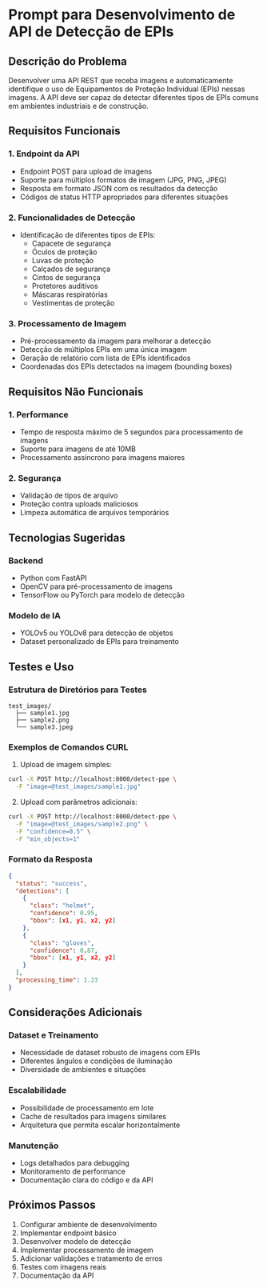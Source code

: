 # Prompt para Desenvolvimento de API de Detecção de EPIs

## Descrição do Problema
Desenvolver uma API REST que receba imagens e automaticamente identifique o uso de Equipamentos de Proteção Individual (EPIs) nessas imagens. A API deve ser capaz de detectar diferentes tipos de EPIs comuns em ambientes industriais e de construção.

## Requisitos Funcionais

### 1. Endpoint da API
- Endpoint POST para upload de imagens
- Suporte para múltiplos formatos de imagem (JPG, PNG, JPEG)
- Resposta em formato JSON com os resultados da detecção
- Códigos de status HTTP apropriados para diferentes situações

### 2. Funcionalidades de Detecção
- Identificação de diferentes tipos de EPIs:
  - Capacete de segurança
  - Óculos de proteção
  - Luvas de proteção
  - Calçados de segurança
  - Cintos de segurança
  - Protetores auditivos
  - Máscaras respiratórias
  - Vestimentas de proteção

### 3. Processamento de Imagem
- Pré-processamento da imagem para melhorar a detecção
- Detecção de múltiplos EPIs em uma única imagem
- Geração de relatório com lista de EPIs identificados
- Coordenadas dos EPIs detectados na imagem (bounding boxes)

## Requisitos Não Funcionais

### 1. Performance
- Tempo de resposta máximo de 5 segundos para processamento de imagens
- Suporte para imagens de até 10MB
- Processamento assíncrono para imagens maiores

### 2. Segurança
- Validação de tipos de arquivo
- Proteção contra uploads maliciosos
- Limpeza automática de arquivos temporários

## Tecnologias Sugeridas

### Backend
- Python com FastAPI
- OpenCV para pré-processamento de imagens
- TensorFlow ou PyTorch para modelo de detecção

### Modelo de IA
- YOLOv5 ou YOLOv8 para detecção de objetos
- Dataset personalizado de EPIs para treinamento

## Testes e Uso

### Estrutura de Diretórios para Testes
```
test_images/
  ├── sample1.jpg
  ├── sample2.png
  └── sample3.jpeg
```

### Exemplos de Comandos CURL

1. Upload de imagem simples:
```bash
curl -X POST http://localhost:8000/detect-ppe \
  -F "image=@test_images/sample1.jpg"
```

2. Upload com parâmetros adicionais:
```bash
curl -X POST http://localhost:8000/detect-ppe \
  -F "image=@test_images/sample2.png" \
  -F "confidence=0.5" \
  -F "min_objects=1"
```

### Formato da Resposta
```json
{
  "status": "success",
  "detections": [
    {
      "class": "helmet",
      "confidence": 0.95,
      "bbox": [x1, y1, x2, y2]
    },
    {
      "class": "gloves",
      "confidence": 0.87,
      "bbox": [x1, y1, x2, y2]
    }
  ],
  "processing_time": 1.23
}
```

## Considerações Adicionais

### Dataset e Treinamento
- Necessidade de dataset robusto de imagens com EPIs
- Diferentes ângulos e condições de iluminação
- Diversidade de ambientes e situações

### Escalabilidade
- Possibilidade de processamento em lote
- Cache de resultados para imagens similares
- Arquitetura que permita escalar horizontalmente

### Manutenção
- Logs detalhados para debugging
- Monitoramento de performance
- Documentação clara do código e da API

## Próximos Passos
1. Configurar ambiente de desenvolvimento
2. Implementar endpoint básico
3. Desenvolver modelo de detecção
4. Implementar processamento de imagem
5. Adicionar validações e tratamento de erros
6. Testes com imagens reais
7. Documentação da API 